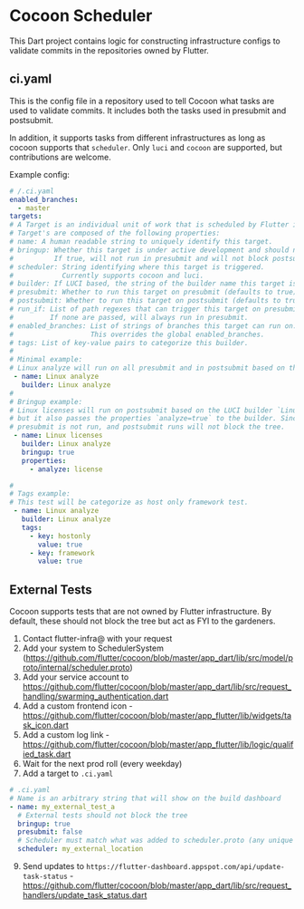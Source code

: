 # Cocoon Scheduler

This Dart project contains logic for constructing infrastructure configs
to validate commits in the repositories owned by Flutter.

## ci.yaml

This is the config file in a repository used to tell Cocoon what tasks are used
to validate commits. It includes both the tasks used in presubmit and postsubmit.

In addition, it supports tasks from different infrastructures as long as cocoon
supports that `scheduler`. Only `luci` and `cocoon` are supported, but contributions
are welcome.

Example config:
```yaml
# /.ci.yaml
enabled_branches:
  - master
targets:
# A Target is an individual unit of work that is scheduled by Flutter infra
# Target's are composed of the following properties:
# name: A human readable string to uniquely identify this target.
# bringup: Whether this target is under active development and should not block the tree.
#          If true, will not run in presubmit and will not block postsubmit.
# scheduler: String identifying where this target is triggered.
#            Currently supports cocoon and luci.
# builder: If LUCI based, the string of the builder name this target is scheduled on.
# presubmit: Whether to run this target on presubmit (defaults to true).
# postsubmit: Whether to run this target on postsubmit (defaults to true).
# run_if: List of path regexes that can trigger this target on presubmit.
#         If none are passed, will always run in presubmit.
# enabled_branches: List of strings of branches this target can run on.
#                   This overrides the global enabled_branches.
# tags: List of key-value pairs to categorize this builder.
#
# Minimal example:
# Linux analyze will run on all presubmit and in postsubmit based on the LUCI builder `Linux analyze`.
 - name: Linux analyze
   builder: Linux analyze
#
# Bringup example:
# Linux licenses will run on postsubmit based on the LUCI builder `Linux analyze`,
# but it also passes the properties `analyze=true` to the builder. Since `bringup=true`,
# presubmit is not run, and postsubmit runs will not block the tree.
 - name: Linux licenses
   builder: Linux analyze
   bringup: true
   properties:
     - analyze: license

#
# Tags example:
# This test will be categorize as host only framework test.
 - name: Linux analyze
   builder: Linux analyze
   tags:
     - key: hostonly
       value: true
     - key: framework
       value: true
```

## External Tests

Cocoon supports tests that are not owned by Flutter infrastructure. By default, these should not block the tree but act as FYI to the gardeners.

1. Contact flutter-infra@ with your request
2. Add your system to SchedulerSystem (https://github.com/flutter/cocoon/blob/master/app_dart/lib/src/model/proto/internal/scheduler.proto)
3. Add your service account to https://github.com/flutter/cocoon/blob/master/app_dart/lib/src/request_handling/swarming_authentication.dart
4. Add a custom frontend icon - https://github.com/flutter/cocoon/blob/master/app_flutter/lib/widgets/task_icon.dart
5. Add a custom log link - https://github.com/flutter/cocoon/blob/master/app_flutter/lib/logic/qualified_task.dart
6. Wait for the next prod roll (every weekday)
7. Add a target to `.ci.yaml`
```yaml
# .ci.yaml
# Name is an arbitrary string that will show on the build dashboard
- name: my_external_test_a
  # External tests should not block the tree
  bringup: true
  presubmit: false
  # Scheduler must match what was added to scheduler.proto (any unique name works)
  scheduler: my_external_location
```
9. Send updates to `https://flutter-dashboard.appspot.com/api/update-task-status` - https://github.com/flutter/cocoon/blob/master/app_dart/lib/src/request_handlers/update_task_status.dart
